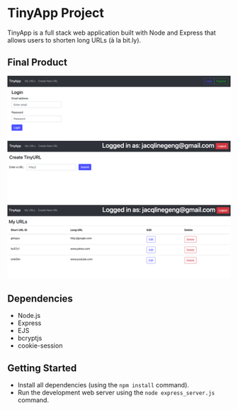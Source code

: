 # TinyApp Project

TinyApp is a full stack web application built with Node and Express that allows users to shorten long URLs (à la bit.ly).

## Final Product

!["login page"](https://github.com/jacqlinegeng/tinyapp/blob/main/docs/login-page.png?raw=true)
!["urls creation page"](https://github.com/jacqlinegeng/tinyapp/blob/main/docs/url-creation-page.png?raw=true)
!["urls list page"](https://github.com/jacqlinegeng/tinyapp/blob/main/docs/urls-page.png?raw=true)

## Dependencies

- Node.js
- Express
- EJS
- bcryptjs
- cookie-session

## Getting Started

- Install all dependencies (using the `npm install` command).
- Run the development web server using the `node express_server.js` command.